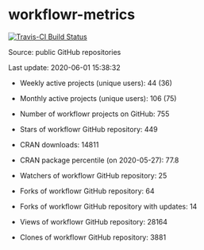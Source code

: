 
<!-- README.md is generated from README.Rmd. Please edit that file -->
workflowr-metrics
=================

[![Travis-CI Build Status](https://travis-ci.org/workflowr/workflowr-metrics.svg?branch=master)](https://travis-ci.org/workflowr/workflowr-metrics)

Source: public GitHub repositories

Last update: 2020-06-01 15:38:32

-   Weekly active projects (unique users): 44 (36)

-   Monthly active projects (unique users): 106 (75)

-   Number of workflowr projects on GitHub: 755

-   Stars of workflowr GitHub repository: 449

-   CRAN downloads: 14811

-   CRAN package percentile (on 2020-05-27): 77.8

-   Watchers of workflowr GitHub repository: 25

-   Forks of workflowr GitHub repository: 64

-   Forks of workflowr GitHub repository with updates: 14

-   Views of workflowr GitHub repository: 28164

-   Clones of workflowr GitHub repository: 3881
